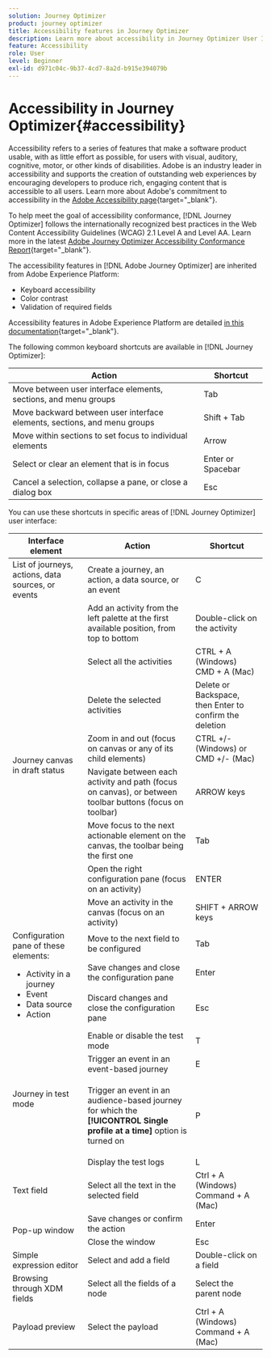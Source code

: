 ```yaml
---
solution: Journey Optimizer
product: journey optimizer
title: Accessibility features in Journey Optimizer
description: Learn more about accessibility in Journey Optimizer User Interface
feature: Accessibility
role: User
level: Beginner
exl-id: d971c04c-9b37-4cd7-8a2d-b915e394079b
---
```

# Accessibility in Journey Optimizer{#accessibility}

Accessibility refers to a series of features that make a software product usable, with as little effort as possible, for users with visual, auditory, cognitive, motor, or other kinds of disabilities. Adobe is an industry leader in accessibility and supports the creation of outstanding web experiences by encouraging developers to produce rich, engaging content that is accessible to all users. Learn more about Adobe's commitment to accessibility in the [Adobe Accessibility page](https://www.adobe.com/accessibility.html){target="_blank"}.

To help meet the goal of accessibility conformance, [!DNL Journey Optimizer] follows the internationally recognized best practices in the Web Content Accessibility Guidelines (WCAG) 2.1 Level A and Level AA. Learn more in the latest [Adobe Journey Optimizer Accessibility Conformance Report](https://www.adobe.com/accessibility/compliance/adobe-journey-optimizer-2022.html){target="_blank"}.


The accessibility features in [!DNL Adobe Journey Optimizer] are inherited from Adobe Experience Platform:

* Keyboard accessibility
* Color contrast
* Validation of required fields

Accessibility features in Adobe Experience Platform are detailed [in this documentation](https://experienceleague.adobe.com/docs/experience-platform/accessibility/features.html){target="_blank"}.

The following common keyboard shortcuts are available in [!DNL Journey Optimizer]:

| Action | Shortcut |
| --- | --- |
| Move between user interface elements, sections, and menu groups | Tab |
| Move backward between user interface elements, sections, and menu groups | Shift + Tab |
| Move within sections to set focus to individual elements | Arrow |
| Select or clear an element that is in focus | Enter or Spacebar |
| Cancel a selection, collapse a pane, or close a dialog box | Esc |

You can use these shortcuts in specific areas of [!DNL Journey Optimizer] user interface:

<table>
  <thead>
    <tr>
      <th>Interface element</th>
      <th>Action</th>
      <th>Shortcut</th>
    </tr>
  </thead>
  <tr>
    <td>List of journeys, actions, data sources, or events</td>
    <td>Create a journey, an action, a data source, or an event</td>
    <td>C</td>
  </tr>
  <tr>
    <td rowspan="8">Journey canvas in draft status</td>
    <td>Add an activity from the left palette at the first available position, from top to bottom</td>
    <td>Double-click on the activity</td>
  </tr>
  <tr>
    <td>Select all the activities</td>
    <td>CTRL + A (Windows)<br/>CMD + A (Mac)</td>
  </tr>
  <tr>
    <td>Delete the selected activities</td>
    <td>Delete or Backspace, then Enter to confirm the deletion</td>
  </tr>
  <tr>
    <td>Zoom in and out (focus on canvas or any of its child elements)</td>
    <td>CTRL +/- (Windows) or CMD +/- (Mac)</td>
  </tr>  
  <tr>
    <td>Navigate between each activity and path (focus on canvas), or between toolbar buttons (focus on toolbar)</td>
    <td>ARROW keys</td>
  </tr>   
  <tr>
    <td>Move focus to the next actionable element on the canvas, the toolbar being the first one</td>
    <td>Tab</td>
  </tr>  
  <tr>
    <td>Open the right configuration pane (focus on an activity)</td>
    <td>ENTER</td>
  </tr>   
  <tr>
    <td>Move an activity in the canvas (focus on an activity)</td>
    <td>SHIFT + ARROW keys</td>
  </tr>  
  <tr>

  <td rowspan="3">
  Configuration pane of these elements:
<ul>
  <li>Activity in a journey</li>
  <li>Event</li>
  <li>Data source</li>
  <li>Action</li>
</ul>

  </td>
    <td>Move to the next field to be configured</td>
    <td>Tab</td>
  </tr>
  <tr>
    <td>Save changes and close the configuration pane</td>
    <td>Enter</td>
  </tr>
  <tr>
    <td>Discard changes and close the configuration pane</td>
    <td>Esc</td>
  </tr>
  <tr>
    <td rowspan="4">Journey in test mode</td>
    <td>Enable or disable the test mode</td>
    <td>T</td>
  </tr>
  <tr>
    <td>Trigger an event in an event-based journey</td>
    <td>E</td>
  </tr>
  <tr>
    <td>

  Trigger an event in an audience-based journey for which the **[!UICONTROL Single profile at a time]** option is turned on

  </td>
    <td>P</td>
  </tr>
  <tr>
    <td>Display the test logs</td>
    <td>L</td>
  </tr>
<!-- //Ajouter ce raccourci quand il marchera (actuellement, le raccourci Ctrl/Cmd+F du navigateur a priorité sur celui de AJO).//
  <tr>
    <td>Page with a search bar</td>
    <td>Select the search bar</td>
    <td>Ctrl/Command + F</td>
  </tr>
-->
  <tr>
    <td>Text field</td>
    <td>Select all the text in the selected field</td>
    <td>Ctrl + A (Windows)<br/>Command + A (Mac)</td>
  </tr>
  <tr>
    <td rowspan="2">Pop-up window</td>
    <td>Save changes or confirm the action</td>
    <td>Enter</td>
  </tr>
  <tr>
    <td>Close the window</td>
    <td>Esc</td>
  </tr>
  <tr>
    <td>Simple expression editor</td>
    <td>Select and add a field</td>
    <td>Double-click on a field</td>
  </tr>
  <tr>
    <td>Browsing through XDM fields</td>
    <td>Select all the fields of a node</td>
    <td>Select the parent node</td>
  </tr>
  <tr>
    <td>Payload preview</td>
    <td>Select the payload</td>
    <td>Ctrl + A (Windows)<br/>Command + A (Mac)</td>
  </tr>
</table>
